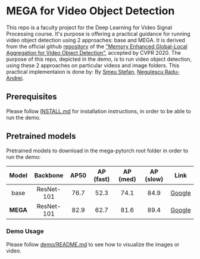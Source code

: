 # MEGA for Video Object Detection

This repo is a faculty project for the Deep Learning for Video Signal Processing course. It's purpose is offering a practical guidance for running video object detection using 2 approaches: base and MEGA. It is derived from the official github [repository](https://github.com/Scalsol/mega.pytorch) of the ["Memory Enhanced Global-Local Aggregation for Video Object Detection"](https://arxiv.org/abs/2003.12063), accepted by CVPR 2020. The purpose of this repo, depicted in the demo, is to run video object detection, using these 2 approaches on particular videos and image folders. This practical implementaion is done by: By [Smeu Stefan](https://github.com/MrNiceGuy090), [Negulescu Radu-Andrei](https://github.com/radunegulescu).

## Prerequisites

Please follow [INSTALL.md](INSTALL.md) for installation instructions, in order to be able to run the demo.

## Pretrained models

Pretrained models to download in the mega-pytorch root folder in order to run the demo:

Model | Backbone | AP50 | AP (fast) | AP (med) | AP (slow) | Link
:---: | :---: | :---: | :---: | :---: | :---: |:---:
base | ResNet-101 | 76.7 | 52.3 | 74.1 | 84.9 | [Google](https://drive.google.com/file/d/1W17f9GC60rHU47lUeOEfU--Ra-LTw3Tq/view?usp=sharing)
**MEGA** | ResNet-101 | 82.9 | 62.7| 81.6 | 89.4 | [Google](https://drive.google.com/file/d/1ZnAdFafF1vW9Lnpw-RPF1AD_csw61lBY/view?usp=sharing)

### Demo Usage
Please follow [demo/README.md](demo/README.md) to see how to visualize the images or video.
